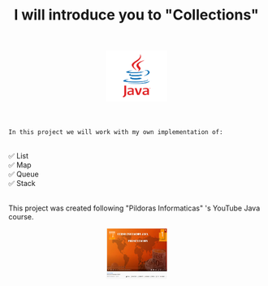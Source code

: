 


<div align="middle">
<h1>I will introduce you to "Collections"</h1>
</div>



<br>
<br>
<div align="middle">
<img src="src/main/resources/java.png" height="100" width="120"/>
</div>
<br>
<br>

`In this project we will work with my own implementation of:`

<br>
✅ List <br>
✅ Map <br>
✅ Queue <br>
✅ Stack <br>
<br>


This project was created following "Pildoras Informaticas" 's YouTube Java course.
<br>
<div align="middle">
<img src="src/main/resources/javacourse.png" height="100" width="120"/>
</div>
<br>

